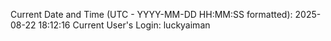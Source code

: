 Current Date and Time (UTC - YYYY-MM-DD HH:MM:SS formatted): 2025-08-22 18:12:16
Current User's Login: luckyaiman
